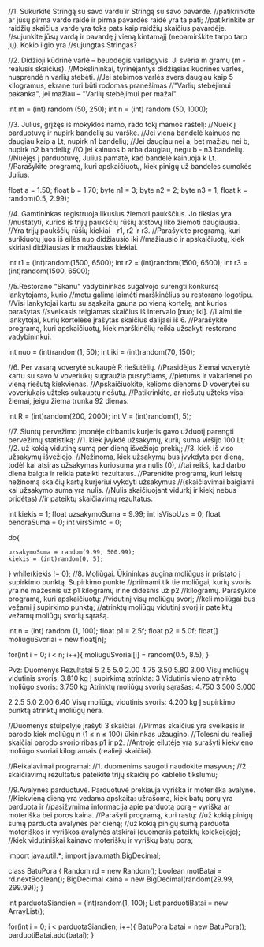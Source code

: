 //1. Sukurkite Stringą su savo vardu ir Stringą su savo pavarde.
//patikrinkite ar jūsų pirma vardo raidė ir pirma pavardės raidė yra ta pati;
//patikrinkite ar raidžių skaičius varde yra toks pats kaip raidžių skaičius pavardėje. 
//sujunkite jūsų vardą ir pavardę į vieną kintamąjį  (nepamirškite tarpo tarp jų). Kokio ilgio yra //sujungtas Stringas?


//2. Didžioji kūdrinė varlė – beuodegis varliagyvis. Ji sveria m gramų (m -realusis skaičius). 
//Mokslininkai, tyrinėjantys didžiąsias kūdrines varles, nusprendė n varlių stebėti. 
//Jei stebimos varlės svers daugiau kaip 5 kilogramus, ekrane turi būti rodomas pranešimas
//"Varlių stebėjimui pakanka", jei mažiau – "Varlių stebėjimui per mažai".

int m = (int) random (50, 250);
int n = (int) random (50, 1000);

//3. Julius, grįžęs iš mokyklos namo, rado tokį mamos raštelį:
//Nueik į parduotuvę ir nupirk bandelių su varške.
//Jei viena bandelė kainuos ne daugiau kaip a Lt, nupirk n1 bandelių;
//Jei daugiau nei a, bet mažiau nei b, nupirk n2 bandelių;
//O jei kainuos b arba daugiau, negu b - n3 bandelių.
//Nuėjęs į parduotuvę, Julius pamatė, kad bandelė kainuoja k Lt.
//Parašykite programą, kuri apskaičiuotų, kiek pinigų už bandeles sumokės Julius.

float a = 1.50;
float b = 1.70;
byte n1 = 3;
byte n2 = 2;
byte n3 = 1;
float k = random(0.5, 2.99);

//4. Gamtininkas registruoja likusius žiemoti paukščius. Jo tikslas yra
//nustatyti, kurios iš trijų paukščių rūšių atstovų liko žiemoti daugiausia. 
//Yra trijų paukščių rūšių kiekiai - r1, r2 ir r3.
//Parašykite programą, kuri surikiuotų juos iš eilės nuo didžiausio iki
//mažiausio ir apskaičiuotų, kiek skiriasi didžiausias ir mažiausias kiekiai.

int r1 = (int)random(1500, 6500);
int r2 = (int)random(1500, 6500);
int r3 = (int)random(1500, 6500);

//5.Restorano “Skanu" vadybininkas sugalvojo surengti konkursą lankytojams, kurio
//metu galima laimėti marškinėlius su restorano logotipu. 
//Visi lankytojai kartu su sąskaita gauna po vieną kortelę, ant kurios parašytas 
//sveikasis teigiamas skaičius iš intervalo [nuo; iki]. 
//Laimi tie lankytojai, kurių kortelėse įrašytas skaičius dalijasi iš 6. 
//Parašykite programą, kuri apskaičiuotų, kiek marškinėlių reikia užsakyti restorano vadybininkui.

int nuo = (int)random(1, 50);
int iki = (int)random(70, 150);

//6. Per vasarą voverytė sukaupė R riešutėlių. 
//Prasidėjus žiemai voverytė kartu su savo V voveriukų sugraužia pusryčiams, 
//pietums ir vakarienei po vieną riešutą kiekvienas.
//Apskaičiuokite, kelioms dienoms D voverytei su voveriukais užteks sukauptų riešutų.
//Patikrinkite, ar riešutų užteks visai žiemai, jeigu žiema trunka 92 dienas.

int R = (int)random(200, 2000);
int V = (int)random(1, 5);

//7. Siuntų pervežimo įmonėje dirbantis kurjeris gavo užduotį parengti pervežimų statistiką:
//1. kiek įvykdė užsakymų, kurių suma viršijo 100 Lt;
//2. už kokią vidutinę sumą per dieną išvežiojo prekių;
//3. kiek iš viso užsakymų išvežiojo.
//Nežinoma, kiek užsakymų bus įvykdyta per dieną, todėl kai atsiras užsakymas kuriosuma yra nulis (0),
//tai reikš, kad darbo diena baigta ir reikia pateikti rezultatus. 
//Parenkite programą, kuri leistų nežinomą skaičių kartų kurjeriui vykdyti užsakymus 
//(skaičiavimai baigiami kai užsakymo suma yra nulis.
//Nulis skaičiuojant vidurkį ir kiekį nebus pridėtas) 
//ir pateiktų skaičiavimų rezultatus.

int kiekis = 1;
float uzsakymoSuma = 9.99;
int isVisoUzs = 0;
float bendraSuma = 0;
int virsSimto = 0;


do{
  
    uzsakymoSuma = random(9.99, 500.99);
    kiekis = (int)random(0, 5);

}
while(kiekis != 0);
//8. Moliūgai. Ūkininkas augina moliūgus ir pristato į supirkimo punktą. Supirkimo punkte
//priimami tik tie moliūgai, kurių svoris yra ne mažesnis už p1 kilogramų ir ne didesnis už p2
//kilogramų. Parašykite programą, kuri apskaičiuotų:
//vidutinį visų moliūgų svorį;
//keli moliūgai bus vežami į supirkimo punktą;
//atrinktų moliūgų vidutinį svorį ir pateiktų vežamų moliūgų svorių sąrašą.

int n = (int) random (1, 100);
float p1 = 2.5f; float p2 = 5.0f;
float[] moliuguSvoriai = new float[n];

for(int i = 0; i < n; i++){
  moliuguSvoriai[i] = random(0.5, 8.5);
}

Pvz:
Duomenys
Rezultatai
5   2.5   5.0 
2.00   4.75   3.50   5.80   3.00
Visų moliūgų vidutinis svoris: 3.810 kg
Į supirkimą atrinkta: 3
Vidutinis vieno atrinkto moliūgo svoris:
3.750 kg
Atrinktų moliūgų svorių sąrašas: 4.750  3.500
3.000


2   2.5   5.0 
2.00   6.40
Visų moliūgų vidutinis svoris: 4.200 kg 
Į supirkimo punktą atrinktų moliūgų nėra.


//Duomenys stulpelyje įrašyti 3 skaičiai. 
//Pirmas skaičius yra sveikasis ir parodo kiek moliūgų n (1 ≤ n ≤ 100) ūkininkas užaugino. 
//Tolesni du realieji skaičiai parodo svorio ribas p1 ir p2. 
//Antroje eilutėje yra surašyti kiekvieno moliūgo svoriai kilogramais (realieji skaičiai).

//Reikalavimai programai:
//1. duomenims saugoti naudokite masyvus;
//2. skaičiavimų rezultatus pateikite trijų skaičių po kablelio tikslumu;

//9.Avalynės parduotuvė. Parduotuvė prekiauja vyriška ir moteriška avalyne. 
//Kiekvieną dieną yra  vedama apskaita: užrašoma, kiek batų porų yra parduota ir 
//pasižymima informacija apie parduotą porą – vyriška ar moteriška bei poros kaina. 
//Parašyti programą, kuri rastų:
//už kokią pinigų sumą parduota avalynės per dieną;
//už kokią pinigų sumą parduota moteriškos ir vyriškos avalynės atskirai (duomenis pateiktų kolekcijoje); 
//kiek vidutiniškai kainavo moteriškų ir vyriškų batų pora; 


import java.util.*;
import java.math.BigDecimal;

class BatuPora {
  Random rd = new Random();
  boolean motBatai = rd.nextBoolean();
  BigDecimal kaina = new BigDecimal(random(29.99, 299.99));
}

int parduotaSiandien = (int)random(1, 100);
List<BatuPora> parduotiBatai = new ArrayList<BatuPora>();

for(int i = 0; i < parduotaSiandien; i++){
  BatuPora batai = new BatuPora();
  parduotiBatai.add(batai);
}



